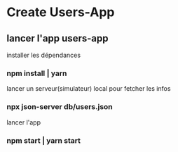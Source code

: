 # Create Users-App

## lancer l'app users-app

installer les dépendances
### npm install | yarn

lancer un serveur(simulateur) local pour fetcher les infos
### npx json-server db/users.json

lancer l'app
### npm start | yarn start
